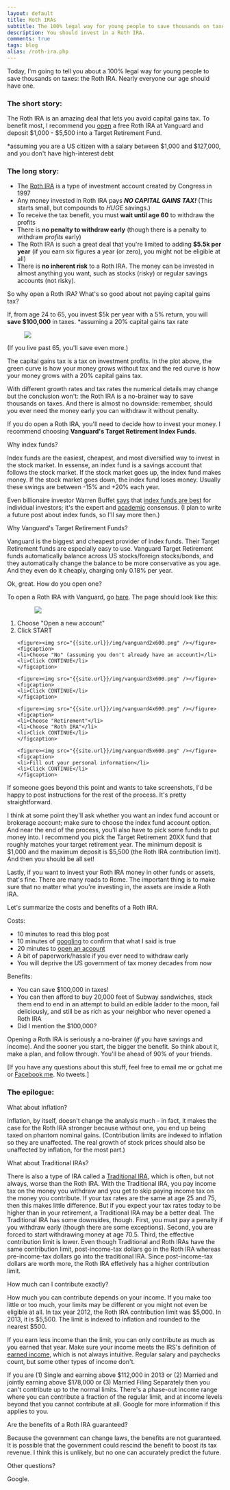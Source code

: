 ```yaml
---
layout: default
title: Roth IRAs
subtitle: The 100% legal way for young people to save thousands on taxes
description: You should invest in a Roth IRA.
comments: true
tags: blog
alias: /roth-ira.php
---
```


<p>Today, I'm going to tell you about a 100% legal way for young people to save thousands on taxes: the Roth IRA. Nearly everyone our age should have one.</p>

<p><h3>The short story:</h3></p>
<p>The Roth IRA is an amazing deal that lets you avoid capital gains tax. To benefit most, I recommend you <a href="#open">open</a> a free Roth IRA at Vanguard and deposit $1,000 - $5,500 into a Target Retirement Fund.</p>
<p class="tiny">*assuming you are a US citizen with a salary between $1,000 and $127,000, and you don't have high-interest debt</p>


<p><h3>The long story:</h3></p>

<ul>
<li>The <a href="http://en.wikipedia.org/wiki/Roth_ira">Roth IRA</a> is a type of investment account created by Congress in 1997</li>
<li>Any money invested in Roth IRA pays <strong><em>NO CAPITAL GAINS TAX!</em></strong> (This starts small, but compounds to <em>HUGE</em> savings.)</li>
<li>To receive the tax benefit, you must <b>wait until age 60</b> to withdraw the profits</li>
<li>There is <strong>no penalty to withdraw early</strong> (though there is a penalty to withdraw <em>profits</em> early)</li>
<li>The Roth IRA is such a great deal that you're limited to adding <strong>$5.5k per year</strong> (if you earn six figures a year (or zero), you might not be eligible at all)</li>
<li>There is <strong>no inherent risk</strong> to a Roth IRA. The money can be invested in almost anything you want, such as stocks (risky) or regular savings accounts (not risky).</li>
</ul>

<p>So why open a Roth IRA? What's so good about not paying capital gains tax?</p>
<p>If, from age 24 to 65, you invest $5k per year with a 5% return, you will <strong>save $100,000</strong> in taxes. <span class="tiny">*assuming a 20% capital gains tax rate</span></p>

<figure><img src="{{site.url}}/img/roth-ira.png" /></figure>

<p>(If you live past 65, you'll save even more.)</p>

<p>The capital gains tax is a tax on investment profits. In the plot above, the green curve is how your money grows without tax and the red curve is how your money grows with a 20% capital gains tax.</p>

<p>With different growth rates and tax rates the numerical details may change but the conclusion won't: the Roth IRA is a no-brainer way to save thousands on taxes. And there is almost no downside: remember, should you ever need the money early you can withdraw it without penalty.</p>

<p>If you do open a Roth IRA, you'll need to decide how to invest your money. I recommend choosing <strong>Vanguard's Target Retirement Index Funds</strong>.</p>

<p>Why index funds?</p>

<p>Index funds are the easiest, cheapest, and most diversified way to invest in the stock market. In essense, an index fund is a savings account that follows the stock market. If the stock market goes up, the index fund makes money. If the stock market goes down, the index fund loses money. Usually these swings are between -15% and +20% each year.</p>

<p>Even billionaire investor Warren Buffet <a href="http://www.youtube.com/watch?v=idr6c8NHuWs&amp;amp;list=PLEjYtacsM-X6uppgT_Zbd0bnmdzchFLe1&amp;amp;index=3">says</a> that <a href="http://www.reuters.com/article/2007/05/07/berkshire-indexfunds-idUSN0628419820070507">index funds are best</a> for individual investors; it's the expert and <a href="http://www.altruistfa.com/readingroomarticles.htm">academic</a> consensus. (I plan to write a future post about index funds, so I'll say more then.)</p>

<p>Why Vanguard's Target Retirement Funds?</p>

<p>Vanguard is the biggest and cheapest provider of index funds. Their Target Retirement funds are especially easy to use. Vanguard Target Retirement funds automatically balance across US stocks/foreign stocks/bonds, and they automatically change the balance to be more conservative as you age. And they even do it cheaply, charging only 0.18% per year.</p>


<a name="open"> </a>
<p>Ok, great. How do you open one?</p>

<p>To open a Roth IRA with Vanguard, go <a href="https://personal.vanguard.com/us/openaccount?CompLocation=IRA_overview&amp;Component=OpenIRAOnlineRN&amp;acctType=NewAcct">here</a>. The page should look like this:</p>

<ol>
    <figure><img src="{{site.url}}/img/vanguard1x600.png" /></figure>
    <figcaption>
    <li>Choose "Open a new account"</li>
    <li>Click START</li>
    </figcaption>
    
    <figure><img src="{{site.url}}/img/vanguard2x600.png" /></figure>
    <figcaption>
    <li>Choose "No" (assuming you don't already have an account)</li>
    <li>Click CONTINUE</li>
	</figcaption>
    
    <figure><img src="{{site.url}}/img/vanguard3x600.png" /></figure>
    <figcaption>
    <li>Click CONTINUE</li>
    </figcaption>
        
    <figure><img src="{{site.url}}/img/vanguard4x600.png" /></figure>
    <figcaption>
    <li>Choose "Retirement"</li>
    <li>Choose "Roth IRA"</li>
    <li>Click CONTINUE</li>
    </figcaption>
        
    <figure><img src="{{site.url}}/img/vanguard5x600.png" /></figure>
    <figcaption>
    <li>Fill out your personal information</li>
    <li>Click CONTINUE</li>
    </figcaption>
    
</ol>

<p>If someone goes beyond this point and wants to take screenshots, I'd be happy to post instructions for the rest of the process. It's pretty straightforward.</p>

<p>I think at some point they'll ask whether you want an index fund account or brokerage account; make sure to choose the index fund account option. And near the end of the process, you'll also have to pick some funds to put money into. I recommend you pick the Target Retirement 20XX fund that roughly matches your target retirement year. The minimum deposit is $1,000 and the maximum deposit is $5,500 (the Roth IRA contribution limit). And then you should be all set!</p>



<p>Lastly, if you want to invest your Roth IRA money in other funds or assets, that's fine. There are many roads to Rome. The important thing is to make sure that no matter what you're investing in, the assets are inside a Roth IRA.</p>


<p>Let's summarize the costs and benefits of a Roth IRA.</p>

<p>Costs:</p>
<ul>
<li>10 minutes to read this blog post</li>
<li>10 minutes of <a href="http://www.lmgtfy.com/?q=roth+ira">googling</a> to confirm that what I said is true</li>
<li>20 minutes to <a href="https://personal.vanguard.com/us/openaccount?CompLocation=IRA_overview&amp;Component=OpenIRAOnlineRN&amp;acctType=NewAcct">open an account</a></li>
<li>A bit of paperwork/hassle if you ever need to withdraw early</li>
<li>You will deprive the US government of tax money decades from now</li>
</ul>

<p>Benefits:</p>
<ul>
<li>You can save $100,000 in taxes!</li>
<li>You can then afford to buy 20,000 feet of Subway sandwiches, stack them end to end in an attempt to build an edible ladder to the moon, fail deliciously, and still be as rich as your neighbor who never opened a Roth IRA</li>
<li>Did I mention the $100,000?</li>
</ul>


<p>Opening a Roth IRA is seriously a no-brainer (<em>if</em> you have savings and income). And the sooner you start, the bigger the benefit. So think about it, make a plan, and follow through. You'll be ahead of 90% of your friends.</p>

<p>[If you have any questions about this stuff, feel free to email me or gchat me or <a href="http://www.facebook.com/tedsanders">Facebook me</a>. No tweets.]</p>

<p><h3>The epilogue:</h3></p>

<p>What about inflation?</p>

<p>Inflation, by itself, doesn't change the analysis much - in fact, it makes the case for the Roth IRA stronger because without one, you end up being taxed on phantom nominal gains. (Contribution limits are indexed to inflation so they are unaffected. The real growth of stock prices should also be unaffected by inflation, for the most part.)</p>

<p>What about Traditional IRAs?</p>

<p>There is also a type of IRA called a <a href="http://en.wikipedia.org/wiki/Traditional_IRA">Traditional IRA</a>, which is often, but not always, worse than the Roth IRA. With the Traditional IRA, you pay income tax on the money you withdraw and you get to skip paying income tax on the money you contribute. If your tax rates are the same at age 25 and 75, then this makes little difference. But if you expect your tax rates today to be higher than in your retirement, a Traditional IRA may be a better deal. The Traditional IRA has some downsides, though. First, you must pay a penalty if you withdraw early (though there are some exceptions). Second, you are forced to start withdrawing money at age 70.5. Third, the effective contribution limit is lower. Even though Traditional and Roth IRAs have the same contribution limit, post-income-tax dollars go in the Roth IRA whereas pre-income-tax dollars go into the traditional IRA. Since post-income-tax dollars are worth more, the Roth IRA effetively has a higher contribution limit.</p>

<p>How much can I contribute exactly?</p>

<p>How much you can contribute depends on your income. If you make too little or too much, your limits may be different or you might not even be eligible at all. In tax year 2012, the Roth IRA contribution limit was $5,000. In 2013, it is $5,500. The limit is indexed to inflation and rounded to the nearest $500.</p>

<p>If you earn less income than the limit, you can only contribute as much as you earned that year. Make sure your income meets the IRS's definition of <a href="http://www.irs.gov/Individuals/What-is-Earned-Income%3F">earned income</a>, which is not always intuitive. Regular salary and paychecks count, but some other types of income don't.</p>

<p>If you are (1) Single and earning above $112,000 in 2013 or (2) Married and jointly earning above $178,000 or (3) Married Filing Separately then you can't contribute up to the normal limits. There's a phase-out income range where you can contribute a fraction of the regular limit, and at income levels beyond that you cannot contribute at all. Google for more information if this applies to you.</p>

<p>Are the benefits of a Roth IRA guaranteed?</p>

<p>Because the government can change laws, the benefits are not guaranteed. It is possible that the government could rescind the benefit to boost its tax revenue. I think this is unlikely, but no one can accurately predict the future.</p>

<p>Other questions?</p>

<p>Google.</p>